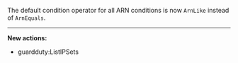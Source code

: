 The default condition operator for all ARN conditions is now `ArnLike` instead of `ArnEquals`.

---

**New actions:**

- guardduty:ListIPSets
